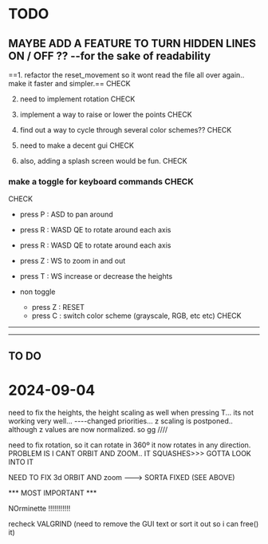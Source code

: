 # TODO



## MAYBE ADD A FEATURE TO TURN HIDDEN LINES ON / OFF ?? --for the sake of readability

==1. refactor the reset_movement so it wont read the file all over again.. make it faster and simpler.== CHECK

2. need to implement rotation   CHECK

3. implement a way to raise or lower the points CHECK

5. find out a way to cycle through several color schemes?? CHECK

6. need to make a decent gui CHECK

7. also, adding a splash screen would be fun. CHECK

### make a toggle for keyboard commands CHECK


CHECK
- press P
  : ASD to pan around
- press R
  : WASD QE to rotate around each axis
- press R
  : WASD QE to rotate around each axis
- press Z
  : WS to zoom in and out
- press T
  : WS increase or decrease the heights

- non toggle
  - press Z
    : RESET
  - press C
    : switch color scheme (grayscale, RGB, etc etc)  CHECK
---
---

## TO DO
# 2024-09-04

need to fix the heights, the height scaling as well when pressing T... its not working very well...
----changed priorities... z scaling is postponed.. although z values are now normalized. so gg ////




need to fix rotation, so it can rotate in 360º it now rotates in any direction. PROBLEM IS I CANT ORBIT AND ZOOM.. IT SQUASHES>>> 
GOTTA LOOK INTO IT

NEED TO FIX 3d ORBIT AND zoom ---> SORTA FIXED (SEE ABOVE)



*** MOST IMPORTANT ***

NOrminette
!!!!!!!!!!!

recheck VALGRIND (need to remove the GUI text or sort it out so i can free() it)
